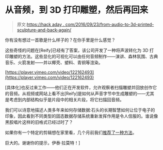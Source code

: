 # 从音频，到 3D 打印雕塑，然后再回来

> 原文:[https://hack aday . com/2016/09/23/from-audio-to-3d-printed-sculpture-and-back-again/](https://hackaday.com/2016/09/23/from-audio-to-3d-printed-sculpture-and-back-again/)

你有没有想过一首歌是什么样子的？在你手里是什么感觉？

这些奇怪的问题在[Reify]已经有了答案，该公司开发了一种将声波转化为 3D 打印雕塑的方法。这些显化的可视化可以由任何音频制作——演讲、森林氛围、古典音乐、火箭发射——并以椰壳、塑料、青铜等渲染。

[https://player.vimeo.com/video/122162493](https://player.vimeo.com/video/122162493)

[具体化]也反过来工作——他们正在开发软件，允许观察者扫描雕塑并回放创作它的音频。从视频或网站上看不出[Reify]是如何从声音字节中生成雕塑的——尤其是考虑到内部结构似乎是片段中的相关片段，将它扫描回音频。

我们可以诗意地描述人类多年来如何存储数据:石头的长期智慧如何让位于电子的印象，因此看到不同类型的固态数据存储系统重新发挥作用是令人信服的。谁说像黑胶唱片这样的旧格式已经过时了？

如果你有一个特定的剪辑想在家里看，几个月前我们[推荐了一种方法](http://hackaday.com/2016/05/08/3d-printer-prints-sound/)。

巨大的。谢谢你的提示，伊泰·拉莫特！]